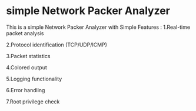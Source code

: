 # simple Network Packer Analyzer 

This is a simple Network Packer Analyzer with Simple Features :
1.Real-time packet analysis

2.Protocol identification (TCP/UDP/ICMP)

3.Packet statistics

4.Colored output

5.Logging functionality

6.Error handling

7.Root privilege check
